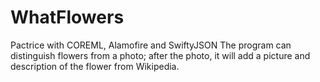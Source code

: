 # WhatFlowers
Pactrice with COREML, Alamofire and SwiftyJSON
The program can distinguish flowers from a photo; after the photo, it will add a picture and description of the flower from Wikipedia.
